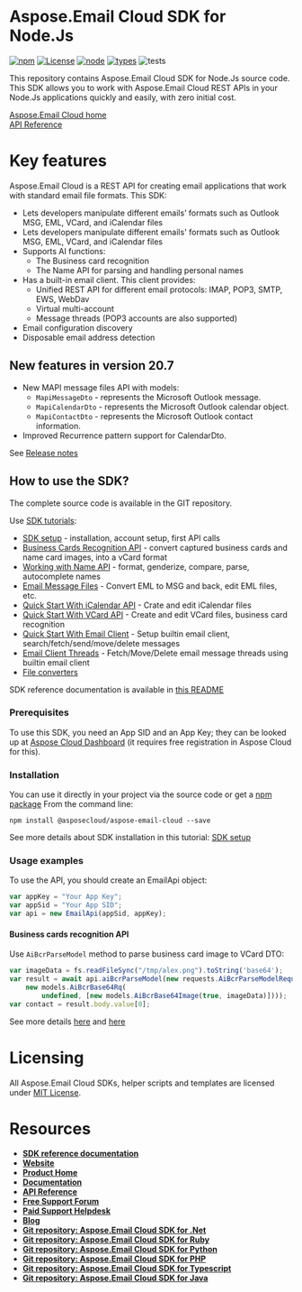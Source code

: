 ﻿# Aspose.Email Cloud SDK for Node.Js

[![npm](https://img.shields.io/npm/v/@asposecloud/aspose-email-cloud)](https://www.npmjs.com/package/@asposecloud/aspose-email-cloud) [![License](https://img.shields.io/github/license/aspose-email-cloud/aspose-email-cloud-node)](https://www.npmjs.com/package/@asposecloud/aspose-email-cloud) [![node](https://img.shields.io/node/v/@asposecloud/aspose-email-cloud)](https://www.npmjs.com/package/@asposecloud/aspose-email-cloud)  [![types](https://img.shields.io/npm/types/@asposecloud/aspose-email-cloud)](https://www.npmjs.com/package/@asposecloud/aspose-email-cloud) ![tests](https://github.com/aspose-email-cloud/aspose-email-cloud-node/workflows/tests/badge.svg)

This repository contains Aspose.Email Cloud SDK for Node.Js source code. This SDK allows you to work with Aspose.Email Cloud REST APIs in your Node.Js applications quickly and easily, with zero initial cost.

[Aspose.Email Cloud home](https://products.aspose.cloud/email/family "Aspose.Email Cloud")  
[API Reference](https://apireference.aspose.cloud/email/)  

# Key features
Aspose.Email Cloud is a REST API for creating email applications that work with standard email file formats. This SDK:
- Lets developers manipulate different emails’ formats such as Outlook MSG, EML, VCard, and iCalendar files
- Lets developers manipulate different emails' formats such as Outlook MSG, EML, VCard, and iCalendar files
- Supports AI functions:
    - The Business card recognition
    - The Name API for parsing and handling personal names
- Has a built-in email client. This client provides:
    - Unified REST API for different email protocols: IMAP, POP3, SMTP, EWS, WebDav
    - Virtual multi-account
    - Message threads (POP3 accounts are also supported)
- Email configuration discovery
- Disposable email address detection

## New features in version 20.7
- New MAPI message files API with models:
    - `MapiMessageDto` - represents the Microsoft Outlook message.
    - `MapiCalendarDto` - represents the Microsoft Outlook calendar object.
    - `MapiContactDto` - represents the Microsoft Outlook contact information. 
- Improved Recurrence pattern support for CalendarDto.

See [Release notes](https://docs.aspose.cloud/display/emailcloud/Aspose.Email+Cloud+20.7+Release+Notes)
## How to use the SDK?
The complete source code is available in the GIT repository.

Use [SDK tutorials](https://docs.aspose.cloud/display/emailcloud/SDK+Tutorials):
- [SDK setup](https://docs.aspose.cloud/display/emailcloud/SDK+setup) - installation, account setup, first API calls
- [Business Cards Recognition API](https://docs.aspose.cloud/display/emailcloud/Business+Cards+Recognition+API) - convert captured business cards and name card images, into a vCard format
- [Working with Name API](https://docs.aspose.cloud/display/emailcloud/Working+with+Name+API) - format, genderize, compare, parse, autocomplete names
- [Email Message Files](https://docs.aspose.cloud/display/emailcloud/Email+Message+Files) - Convert EML to MSG and back, edit EML files, etc.
- [Quick Start With iCalendar API](https://docs.aspose.cloud/display/emailcloud/Quick+Start+With+iCalendar+API) - Crate and edit iCalendar files
- [Quick Start With VCard API](https://docs.aspose.cloud/display/emailcloud/Quick+Start+With+VCard+API) - Create and edit VCard files, business card recognition
- [Quick Start With Email Client](https://docs.aspose.cloud/display/emailcloud/Quick+Start+With+Email+Client) - Setup builtin email client, search/fetch/send/move/delete messages
- [Email Client Threads](https://docs.aspose.cloud/display/emailcloud/Email+Client+Threads) - Fetch/Move/Delete email message threads using builtin email client
- [File converters](https://docs.aspose.cloud/display/emailcloud/Convert+Email%2C+Calendar+and+Contact+Files)

SDK reference documentation is available in [this README](doc/README.md)

### Prerequisites
To use this SDK, you need an App SID and an App Key; they can be looked up at [Aspose Cloud Dashboard](https://dashboard.aspose.cloud/#/apps) (it requires free registration in Aspose Cloud for this).

### Installation
You can use it directly in your project via the source code or get a [npm package](https://www.npmjs.com/package/@asposecloud/aspose-email-cloud)
From the command line:

	npm install @asposecloud/aspose-email-cloud --save

See more details about SDK installation in this tutorial: [SDK setup](https://docs.aspose.cloud/display/emailcloud/SDK+setup)

### Usage examples
To use the API, you should create an EmailApi object:
```typescript
var appKey = "Your App Key";
var appSid = "Your App SID";
var api = new EmailApi(appSid, appKey);
```

#### Business cards recognition API

Use `AiBcrParseModel` method to parse business card image to VCard DTO:

```typescript
var imageData = fs.readFileSync("/tmp/alex.png").toString('base64');
var result = await api.aiBcrParseModel(new requests.AiBcrParseModelRequest(
    new models.AiBcrBase64Rq(
        undefined, [new models.AiBcrBase64Image(true, imageData)])));
var contact = result.body.value[0];
```

See more details [here](https://docs.aspose.cloud/display/emailcloud/Parse+Image+To+VCard+File) and [here](https://docs.aspose.cloud/display/emailcloud/Business+Cards+Recognition+API)

# Licensing
All Aspose.Email Cloud SDKs, helper scripts and templates are licensed under [MIT License](LICENSE).

# Resources
+ [**SDK reference documentation**](doc/README.md)
+ [**Website**](https://www.aspose.cloud)
+ [**Product Home**](https://products.aspose.cloud/Email/cloud)
+ [**Documentation**](https://docs.aspose.cloud/display/Emailcloud/Home)
+ [**API Reference**](https://apireference.aspose.cloud/email/)
+ [**Free Support Forum**](https://forum.aspose.cloud/c/email)
+ [**Paid Support Helpdesk**](https://helpdesk.aspose.cloud/)
+ [**Blog**](https://blog.aspose.cloud/category/aspose-products/aspose-email-cloud/)
+ [**Git repository: Aspose.Email Cloud SDK for .Net**](https://github.com/aspose-email-cloud/aspose-email-cloud-dotnet)
+ [**Git repository: Aspose.Email Cloud SDK for Ruby**](https://github.com/aspose-email-cloud/aspose-email-cloud-ruby)
+ [**Git repository: Aspose.Email Cloud SDK for Python**](https://github.com/aspose-email-cloud/aspose-email-cloud-python)
+ [**Git repository: Aspose.Email Cloud SDK for PHP**](https://github.com/aspose-email-cloud/aspose-email-cloud-php)
+ [**Git repository: Aspose.Email Cloud SDK for Typescript**](https://github.com/aspose-email-cloud/aspose-email-cloud-node)
+ [**Git repository: Aspose.Email Cloud SDK for Java**](https://github.com/aspose-email-cloud/aspose-email-cloud-java)
